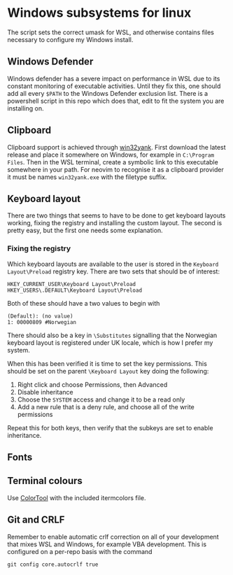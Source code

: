 Windows subsystems for linux
============================

The script sets the correct umask for WSL, and otherwise contains files
necessary to configure my Windows install.

## Windows Defender

Windows defender has a severe impact on performance in WSL due to its constant
monitoring of executable activities. Until they fix this, one should add all
every `$PATH` to the Windows Defender exclusion list. There is a powershell
script in this repo which does that, edit to fit the system you are installing
on.

## Clipboard

Clipboard support is achieved through [win32yank][win32yank]. First download the
latest release and place it somewhere on Windows, for example in 
`C:\Program Files`. Then in the WSL terminal, create a symbolic link to this
executable somewhere in your path. For neovim to recognise it as a clipboard
provider it must be names `win32yank.exe` with the filetype suffix.

## Keyboard layout

There are two things that seems to have to be done to get keyboard layouts
working, fixing the registry and installing the custom layout. The second is
pretty easy, but the first one needs some explanation.

### Fixing the registry

Which keyboard layouts are available to the user is stored in the
`Keyboard Layout\Preload` registry key. There are two sets that should be of
interest:

```
HKEY_CURRENT_USER\Keyboard Layout\Preload
HKEY_USERS\.DEFAULT\Keyboard Layout\Preload
```

Both of these should have a two values to begin with

```
(Default): (no value)
1: 00000809 #Norwegian
```

There should also be a key in `\Substitutes` signalling that the Norwegian
keyboard layout is registered under UK locale, which is how I prefer my system.

When this has been verified it is time to set the key permissions. This should
be set on the parent `\Keyboard Layout` key doing the following:

1. Right click and choose Permissions, then Advanced
2. Disable inheritance
3. Choose the `SYSTEM` access and change it to be a read only
4. Add a new rule that is a deny rule, and choose all of the write permissions

Repeat this for both keys, then verify that the subkeys are set to enable
inheritance.

## Fonts

## Terminal colours

Use [ColorTool][colortool] with the included itermcolors file.

## Git and CRLF

Remember to enable automatic crlf correction on all of your development that
mixes WSL and Windows, for example VBA development. This is configured on a
per-repo basis with the command

```
git config core.autocrlf true
```

[win32yank]: https://github.com/equalsraf/win32yank
[colortool]: github.com/Microsoft/console/releases
